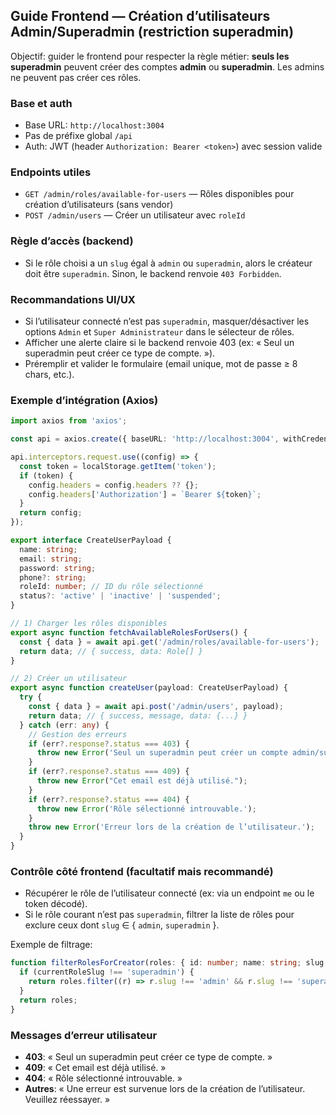 ## Guide Frontend — Création d’utilisateurs Admin/Superadmin (restriction superadmin)

Objectif: guider le frontend pour respecter la règle métier: **seuls les superadmin** peuvent créer des comptes **admin** ou **superadmin**. Les admins ne peuvent pas créer ces rôles.

### Base et auth
- Base URL: `http://localhost:3004`
- Pas de préfixe global `/api`
- Auth: JWT (header `Authorization: Bearer <token>`) avec session valide

### Endpoints utiles
- `GET /admin/roles/available-for-users` — Rôles disponibles pour création d’utilisateurs (sans vendor)
- `POST /admin/users` — Créer un utilisateur avec `roleId`

### Règle d’accès (backend)
- Si le rôle choisi a un `slug` égal à `admin` ou `superadmin`, alors le créateur doit être `superadmin`. Sinon, le backend renvoie `403 Forbidden`.

### Recommandations UI/UX
- Si l’utilisateur connecté n’est pas `superadmin`, masquer/désactiver les options `Admin` et `Super Administrateur` dans le sélecteur de rôles.
- Afficher une alerte claire si le backend renvoie 403 (ex: « Seul un superadmin peut créer ce type de compte. »).
- Préremplir et valider le formulaire (email unique, mot de passe ≥ 8 chars, etc.).

### Exemple d’intégration (Axios)

```ts
import axios from 'axios';

const api = axios.create({ baseURL: 'http://localhost:3004', withCredentials: true });

api.interceptors.request.use((config) => {
  const token = localStorage.getItem('token');
  if (token) {
    config.headers = config.headers ?? {};
    config.headers['Authorization'] = `Bearer ${token}`;
  }
  return config;
});

export interface CreateUserPayload {
  name: string;
  email: string;
  password: string;
  phone?: string;
  roleId: number; // ID du rôle sélectionné
  status?: 'active' | 'inactive' | 'suspended';
}

// 1) Charger les rôles disponibles
export async function fetchAvailableRolesForUsers() {
  const { data } = await api.get('/admin/roles/available-for-users');
  return data; // { success, data: Role[] }
}

// 2) Créer un utilisateur
export async function createUser(payload: CreateUserPayload) {
  try {
    const { data } = await api.post('/admin/users', payload);
    return data; // { success, message, data: {...} }
  } catch (err: any) {
    // Gestion des erreurs
    if (err?.response?.status === 403) {
      throw new Error('Seul un superadmin peut créer un compte admin/superadmin.');
    }
    if (err?.response?.status === 409) {
      throw new Error("Cet email est déjà utilisé.");
    }
    if (err?.response?.status === 404) {
      throw new Error('Rôle sélectionné introuvable.');
    }
    throw new Error('Erreur lors de la création de l’utilisateur.');
  }
}
```

### Contrôle côté frontend (facultatif mais recommandé)
- Récupérer le rôle de l’utilisateur connecté (ex: via un endpoint `me` ou le token décodé).
- Si le rôle courant n’est pas `superadmin`, filtrer la liste de rôles pour exclure ceux dont `slug` ∈ { `admin`, `superadmin` }.

Exemple de filtrage:

```ts
function filterRolesForCreator(roles: { id: number; name: string; slug: string }[], currentRoleSlug?: string) {
  if (currentRoleSlug !== 'superadmin') {
    return roles.filter((r) => r.slug !== 'admin' && r.slug !== 'superadmin');
  }
  return roles;
}
```

### Messages d’erreur utilisateur
- **403**: « Seul un superadmin peut créer ce type de compte. »
- **409**: « Cet email est déjà utilisé. »
- **404**: « Rôle sélectionné introuvable. »
- **Autres**: « Une erreur est survenue lors de la création de l’utilisateur. Veuillez réessayer. »
